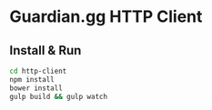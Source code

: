 # Guardian.gg HTTP Client

## Install & Run

```sh
cd http-client
npm install
bower install
gulp build && gulp watch
```
